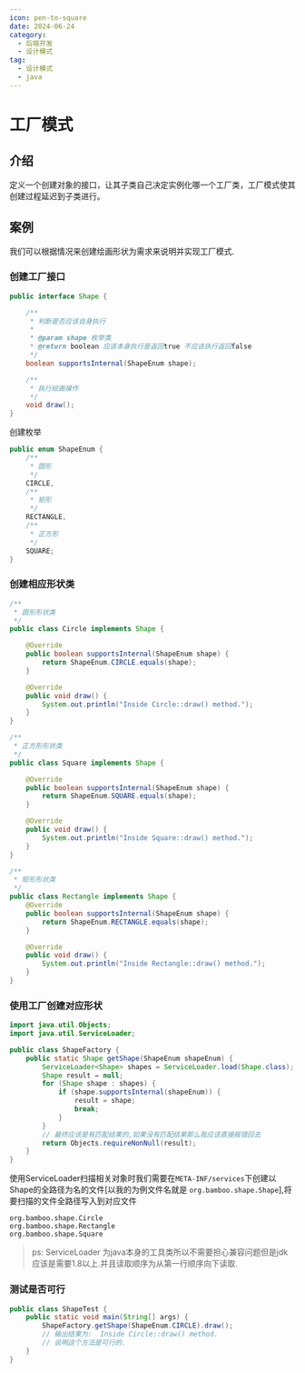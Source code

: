 ```yaml
---
icon: pen-to-square
date: 2024-06-24
category:
  - 后端开发
  - 设计模式
tag:
  - 设计模式
  - java
---
```

# 工厂模式

## 介绍

定义一个创建对象的接口，让其子类自己决定实例化哪一个工厂类，工厂模式使其创建过程延迟到子类进行。

## 案例

我们可以根据情况来创建绘画形状为需求来说明并实现工厂模式.

### 创建工厂接口

```java
public interface Shape {

    /**
     * 判断是否应该自身执行
     *
     * @param shape 枚举类
     * @return boolean 应该本身执行是返回true 不应该执行返回false
     */
    boolean supportsInternal(ShapeEnum shape);

    /**
     * 执行绘画操作
     */
    void draw();
}
```

创建枚举

```java
public enum ShapeEnum {
    /**
     * 圆形
     */
    CIRCLE,
    /**
     * 矩形
     */
    RECTANGLE,
    /**
     * 正方形
     */
    SQUARE;
}
```

### 创建相应形状类

```java
/**
 * 圆形形状类
 */
public class Circle implements Shape {

    @Override
    public boolean supportsInternal(ShapeEnum shape) {
        return ShapeEnum.CIRCLE.equals(shape);
    }

    @Override
    public void draw() {
        System.out.println("Inside Circle::draw() method.");
    }
}
```

```java
/**
 * 正方形形状类
 */
public class Square implements Shape {

    @Override
    public boolean supportsInternal(ShapeEnum shape) {
        return ShapeEnum.SQUARE.equals(shape);
    }

    @Override
    public void draw() {
        System.out.println("Inside Square::draw() method.");
    }
}
```

```java
/**
 * 矩形形状类
 */
public class Rectangle implements Shape {
    @Override
    public boolean supportsInternal(ShapeEnum shape) {
        return ShapeEnum.RECTANGLE.equals(shape);
    }

    @Override
    public void draw() {
        System.out.println("Inside Rectangle::draw() method.");
    }
}
```

### 使用工厂创建对应形状

```java
import java.util.Objects;
import java.util.ServiceLoader;

public class ShapeFactory {
    public static Shape getShape(ShapeEnum shapeEnum) {
        ServiceLoader<Shape> shapes = ServiceLoader.load(Shape.class);
        Shape result = null;
        for (Shape shape : shapes) {
            if (shape.supportsInternal(shapeEnum)) {
                result = shape;
                break;
            }
        }
        // 最终应该是有匹配结果的,如果没有匹配结果那么我应该直接报错回去
        return Objects.requireNonNull(result);
    }
}

```

使用ServiceLoader扫描相关对象时我们需要在`META-INF/services`下创建以Shape的全路径为名的文件[以我的为例文件名就是 `org.bamboo.shape.Shape`],将要扫描的文件全路径写入到对应文件

```text
org.bamboo.shape.Circle
org.bamboo.shape.Rectangle
org.bamboo.shape.Square
```

> ps: ServiceLoader 为java本身的工具类所以不需要担心兼容问题但是jdk应该是需要1.8以上.并且读取顺序为从第一行顺序向下读取.

### 测试是否可行

```java
public class ShapeTest {
    public static void main(String[] args) {
        ShapeFactory.getShape(ShapeEnum.CIRCLE).draw();
        // 输出结果为:  Inside Circle::draw() method.
        // 说明这个方法是可行的.
    }
}
```

